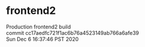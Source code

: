 # frontend2  
Production frontend2 build  
commit cc17aedfc721f1ac6b76a4523149ab766a6afe39  
Sun Dec 6 16:37:46 PST 2020  
